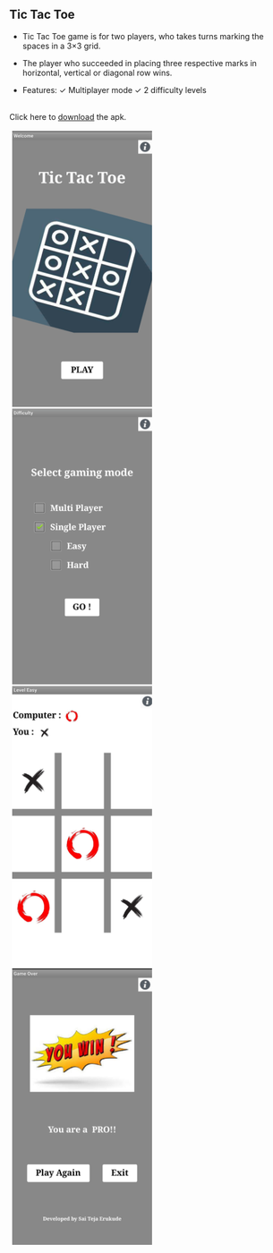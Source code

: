 ## Tic Tac Toe

* Tic Tac Toe game is for two players, who takes turns marking the spaces in a 3×3 grid. 
* The player who succeeded in placing three respective marks in horizontal, vertical or diagonal row wins.

* Features:
  ✓ Multiplayer mode
  ✓ 2 difficulty levels
  
  
</br>
Click here to <a href="https://github.com/SaiTeja-Erukude/Tic-Tac-Toe/blob/main/TicTacToe.apk">download</a> the apk.
</br></br>

<span style="margin:5px;">
    <img src="https://github.com/SaiTeja-Erukude/Tic-Tac-Toe/blob/main/Screen1.jpg" width="250">
</span>
<span style="margin:5px;">
    <img src="https://github.com/SaiTeja-Erukude/Tic-Tac-Toe/blob/main/Screen2.jpg" width="250">
</span>
<span style="margin:5px;">
    <img src="https://github.com/SaiTeja-Erukude/Tic-Tac-Toe/blob/main/Screen3.jpg" width="250">
</span>
<span style="margin:5px;">
    <img src="https://github.com/SaiTeja-Erukude/Tic-Tac-Toe/blob/main/Screen4.jpg" width="250">
</span>
